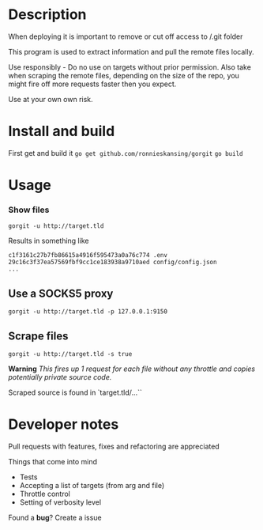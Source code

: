 # Description
When deploying it is important to remove or cut off access to /.git folder

This program is used to extract information and pull the remote files locally.

Use responsibly - Do no use on targets without prior permission. Also take when scraping the remote files, depending on the size of the repo, you might fire off more requests faster then you expect.

Use at your own own risk.


# Install and build
First get and build it
`go get github.com/ronnieskansing/gorgit`
`go build`

# Usage
### Show files
`gorgit -u http://target.tld`

Results in something like
```
c1f3161c27b7fb86615a4916f595473a0a76c774 .env
29c16c3f37ea57569fbf9cc1ce183938a9710aed config/config.json
...
```

## Use a SOCKS5 proxy
`gorgit -u http://target.tld -p 127.0.0.1:9150`

## Scrape files
`gorgit -u http://target.tld -s true`

**Warning** *This fires up 1 request for each file without any throttle and copies potentially private source code.*

Scraped source is found in `target.tld/...``

# Developer notes
Pull requests with features, fixes and refactoring are appreciated

Things that come into mind
- Tests
- Accepting a list of targets (from arg and file)
- Throttle control
- Setting of verbosity level

Found a **bug**? Create a issue
